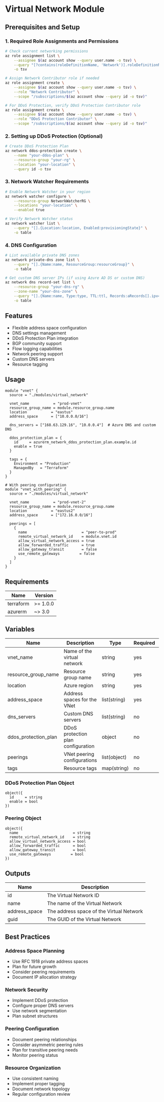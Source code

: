 # Virtual Network Module

## Prerequisites and Setup

### 1. Required Role Assignments and Permissions
```bash
# Check current networking permissions
az role assignment list \
    --assignee $(az account show --query user.name -o tsv) \
    --query "[?contains(roleDefinitionName, 'Network')].roleDefinitionName" \
    -o tsv

# Assign Network Contributor role if needed
az role assignment create \
    --assignee $(az account show --query user.name -o tsv) \
    --role "Network Contributor" \
    --scope "/subscriptions/$(az account show --query id -o tsv)"

# For DDoS Protection, verify DDoS Protection Contributor role
az role assignment create \
    --assignee $(az account show --query user.name -o tsv) \
    --role "DDoS Protection Contributor" \
    --scope "/subscriptions/$(az account show --query id -o tsv)"
```

### 2. Setting up DDoS Protection (Optional)
```bash
# Create DDoS Protection Plan
az network ddos-protection create \
    --name "your-ddos-plan" \
    --resource-group "your-rg" \
    --location "your-location" \
    --query id -o tsv
```

### 3. Network Watcher Requirements
```bash
# Enable Network Watcher in your region
az network watcher configure \
    --resource-group NetworkWatcherRG \
    --locations "your-location" \
    --enabled true

# Verify Network Watcher status
az network watcher list \
    --query "[].{Location:location, Enabled:provisioningState}" \
    -o table
```

### 4. DNS Configuration
```bash
# List available private DNS zones
az network private-dns zone list \
    --query "[].{Name:name, ResourceGroup:resourceGroup}" \
    -o table

# Get custom DNS server IPs (if using Azure AD DS or custom DNS)
az network dns record-set list \
    --resource-group "your-dns-rg" \
    --zone-name "your-dns-zone" \
    --query "[].{Name:name, Type:type, TTL:ttl, Records:aRecords[].ipv4Address}" \
    -o table
```

## Features

- Flexible address space configuration
- DNS settings management
- DDoS Protection Plan integration
- BGP community support
- Flow logging capabilities
- Network peering support
- Custom DNS servers
- Resource tagging

## Usage

```hcl
module "vnet" {
  source = "./modules/virtual_network"

  vnet_name           = "prod-vnet"
  resource_group_name = module.resource_group.name
  location           = "eastus"
  address_space      = ["10.0.0.0/16"]
  
  dns_servers = ["168.63.129.16", "10.0.0.4"]  # Azure DNS and custom DNS
  
  ddos_protection_plan = {
    id     = azurerm_network_ddos_protection_plan.example.id
    enable = true
  }

  tags = {
    Environment = "Production"
    ManagedBy   = "Terraform"
  }
}

# With peering configuration
module "vnet_with_peering" {
  source = "./modules/virtual_network"

  vnet_name           = "prod-vnet-2"
  resource_group_name = module.resource_group.name
  location           = "eastus2"
  address_space      = ["172.16.0.0/16"]

  peerings = [
    {
      name                         = "peer-to-prod"
      remote_virtual_network_id    = module.vnet.id
      allow_virtual_network_access = true
      allow_forwarded_traffic      = true
      allow_gateway_transit        = false
      use_remote_gateways         = false
    }
  ]
}
```

## Requirements

| Name | Version |
|------|---------|
| terraform | >= 1.0.0 |
| azurerm | ~> 3.0 |

## Variables

| Name | Description | Type | Required | Default |
|------|-------------|------|----------|---------|
| vnet_name | Name of the virtual network | string | yes | - |
| resource_group_name | Resource group name | string | yes | - |
| location | Azure region | string | yes | - |
| address_space | Address spaces for the VNet | list(string) | yes | - |
| dns_servers | Custom DNS servers | list(string) | no | [] |
| ddos_protection_plan | DDoS protection plan configuration | object | no | null |
| peerings | VNet peering configurations | list(object) | no | [] |
| tags | Resource tags | map(string) | no | {} |

### DDoS Protection Plan Object

```hcl
object({
  id     = string
  enable = bool
})
```

### Peering Object

```hcl
object({
  name                         = string
  remote_virtual_network_id    = string
  allow_virtual_network_access = bool
  allow_forwarded_traffic      = bool
  allow_gateway_transit        = bool
  use_remote_gateways         = bool
})
```

## Outputs

| Name | Description |
|------|-------------|
| id | The Virtual Network ID |
| name | The name of the Virtual Network |
| address_space | The address space of the Virtual Network |
| guid | The GUID of the Virtual Network |

## Best Practices

### Address Space Planning
- Use RFC 1918 private address spaces
- Plan for future growth
- Consider peering requirements
- Document IP allocation strategy

### Network Security
- Implement DDoS protection
- Configure proper DNS servers
- Use network segmentation
- Plan subnet structures

### Peering Configuration
- Document peering relationships
- Consider asymmetric peering rules
- Plan for transitive peering needs
- Monitor peering status

### Resource Organization
- Use consistent naming
- Implement proper tagging
- Document network topology
- Regular configuration review